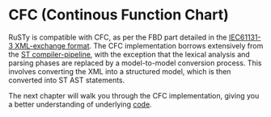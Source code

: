 # CFC (Continous Function Chart)

RuSTy is compatible with CFC, as per the FBD part detailed in the [IEC61131-3 XML-exchange format](https://www.plcopen.org/system/files/downloads/tc6_xml_v201_technical_doc.pdf).
The CFC implementation borrows extensively from the [ST compiler-pipeline](../arch/architecture.md), with the exception that the lexical analysis and parsing phases are replaced by a model-to-model conversion process.
This involves converting the XML into a structured model, which is then converted into ST AST statements.


The next chapter will walk you through the CFC implementation, giving you a better understanding of underlying [code](https://github.com/PLC-lang/rusty/tree/master/compiler/plc_xml).
